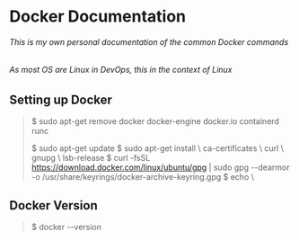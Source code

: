 # Docker Documentation
###### This is my own personal documentation of the common Docker commands
###### As most OS are Linux in DevOps, this in the context of Linux


## Setting up Docker
> $ sudo apt-get remove docker docker-engine docker.io containerd runc
>
> $ sudo apt-get update
> $ sudo apt-get install \\
>   ca-certificates \\
>   curl \\
>   gnupg \\
>   lsb-release
> $ curl -fsSL https://download.docker.com/linux/ubuntu/gpg | sudo gpg --dearmor -o /usr/share/keyrings/docker-archive-keyring.gpg
> $ echo \
>   

## Docker Version
> $ docker --version
